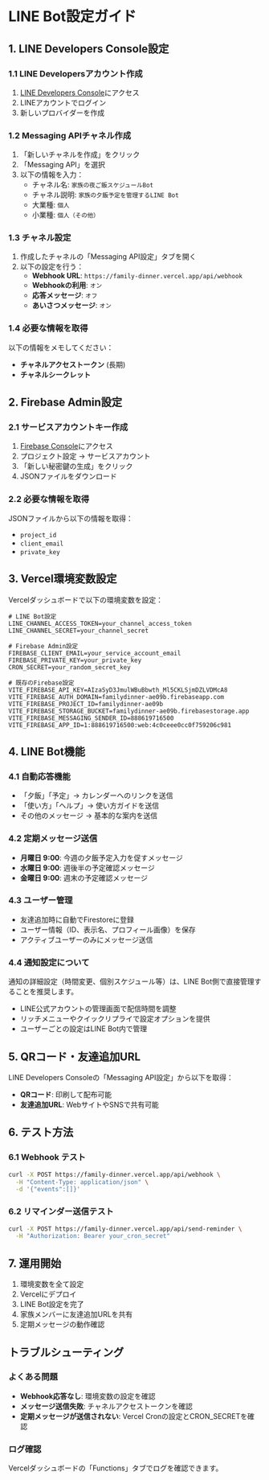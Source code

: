 # LINE Bot設定ガイド

## 1. LINE Developers Console設定

### 1.1 LINE Developersアカウント作成
1. [LINE Developers Console](https://developers.line.biz/console/)にアクセス
2. LINEアカウントでログイン
3. 新しいプロバイダーを作成

### 1.2 Messaging APIチャネル作成
1. 「新しいチャネルを作成」をクリック
2. 「Messaging API」を選択
3. 以下の情報を入力：
   - チャネル名: `家族の夜ご飯スケジュールBot`
   - チャネル説明: `家族の夕飯予定を管理するLINE Bot`
   - 大業種: `個人`
   - 小業種: `個人（その他）`

### 1.3 チャネル設定
1. 作成したチャネルの「Messaging API設定」タブを開く
2. 以下の設定を行う：
   - **Webhook URL**: `https://family-dinner.vercel.app/api/webhook`
   - **Webhookの利用**: `オン`
   - **応答メッセージ**: `オフ`
   - **あいさつメッセージ**: `オン`

### 1.4 必要な情報を取得
以下の情報をメモしてください：
- **チャネルアクセストークン** (長期)
- **チャネルシークレット**

## 2. Firebase Admin設定

### 2.1 サービスアカウントキー作成
1. [Firebase Console](https://console.firebase.google.com/)にアクセス
2. プロジェクト設定 → サービスアカウント
3. 「新しい秘密鍵の生成」をクリック
4. JSONファイルをダウンロード

### 2.2 必要な情報を取得
JSONファイルから以下の情報を取得：
- `project_id`
- `client_email`
- `private_key`

## 3. Vercel環境変数設定

Vercelダッシュボードで以下の環境変数を設定：

```
# LINE Bot設定
LINE_CHANNEL_ACCESS_TOKEN=your_channel_access_token
LINE_CHANNEL_SECRET=your_channel_secret

# Firebase Admin設定
FIREBASE_CLIENT_EMAIL=your_service_account_email
FIREBASE_PRIVATE_KEY=your_private_key
CRON_SECRET=your_random_secret_key

# 既存のFirebase設定
VITE_FIREBASE_API_KEY=AIzaSyD3JmulWBuBbwth_Ml5CKLSjmDZLVDMcA8
VITE_FIREBASE_AUTH_DOMAIN=familydinner-ae09b.firebaseapp.com
VITE_FIREBASE_PROJECT_ID=familydinner-ae09b
VITE_FIREBASE_STORAGE_BUCKET=familydinner-ae09b.firebasestorage.app
VITE_FIREBASE_MESSAGING_SENDER_ID=888619716500
VITE_FIREBASE_APP_ID=1:888619716500:web:4c0ceee0cc0f759206c981
```

## 4. LINE Bot機能

### 4.1 自動応答機能
- 「夕飯」「予定」→ カレンダーへのリンクを送信
- 「使い方」「ヘルプ」→ 使い方ガイドを送信
- その他のメッセージ → 基本的な案内を送信

### 4.2 定期メッセージ送信
- **月曜日 9:00**: 今週の夕飯予定入力を促すメッセージ
- **水曜日 9:00**: 週後半の予定確認メッセージ
- **金曜日 9:00**: 週末の予定確認メッセージ

### 4.3 ユーザー管理
- 友達追加時に自動でFirestoreに登録
- ユーザー情報（ID、表示名、プロフィール画像）を保存
- アクティブユーザーのみにメッセージ送信

### 4.4 通知設定について
通知の詳細設定（時間変更、個別スケジュール等）は、LINE Bot側で直接管理することを推奨します。
- LINE公式アカウントの管理画面で配信時間を調整
- リッチメニューやクイックリプライで設定オプションを提供
- ユーザーごとの設定はLINE Bot内で管理

## 5. QRコード・友達追加URL

LINE Developers Consoleの「Messaging API設定」から以下を取得：
- **QRコード**: 印刷して配布可能
- **友達追加URL**: WebサイトやSNSで共有可能

## 6. テスト方法

### 6.1 Webhook テスト
```bash
curl -X POST https://family-dinner.vercel.app/api/webhook \
  -H "Content-Type: application/json" \
  -d '{"events":[]}'
```

### 6.2 リマインダー送信テスト
```bash
curl -X POST https://family-dinner.vercel.app/api/send-reminder \
  -H "Authorization: Bearer your_cron_secret"
```

## 7. 運用開始

1. 環境変数を全て設定
2. Vercelにデプロイ
3. LINE Bot設定を完了
4. 家族メンバーに友達追加URLを共有
5. 定期メッセージの動作確認

## トラブルシューティング

### よくある問題
- **Webhook応答なし**: 環境変数の設定を確認
- **メッセージ送信失敗**: チャネルアクセストークンを確認
- **定期メッセージが送信されない**: Vercel Cronの設定とCRON_SECRETを確認

### ログ確認
Vercelダッシュボードの「Functions」タブでログを確認できます。 